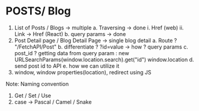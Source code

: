 # POSTS/ Blog

1. List of Posts / Blogs -> multiple
    a. Traversing -> done
         i.  Href (web)
         ii. Link -> Href (React)
    b. query params -> done
2. Post Detail page / Blog Detail Page -> single blog detail
    a. Route ? "/FetchAPI/Post" 
    b. differentiate ? ?id=value -> how ? query params
    c. post_id ? 
    getting data from query param :
    new URLSearchParams(window.location.search).get("id")
 window.location
    d. send post id to API 
    e. how we can utilize it
3. window, window properties(location), redirect using JS

Note: Naming convention
1. Get / Set / Use
2. case -> Pascal / Camel / Snake